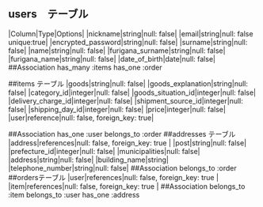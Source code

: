## users　テーブル

|Column|Type|Options|
|nickname|string|null: false|
|email|string|null: false unique:true|
|encrypted_password|string|null: false|
|surname|string|null: false|
|name|string|null: false|
|furigana_surname|string|null: false|
|furigana_name|string|null: false|
|date_of_birth|date|null: false|
##Association
has_many :items
has_one :order

##items テーブル
|goods|string|null: false|
|goods_explanation|string|null: false|
|category_id|integer|null: false|
|goods_situation_id|integer|null: false|
|delivery_charge_id|integer|null: false|
|shipment_source_id|integer|null: false|
|shipping_day_id|integer|null: false|
|price|integer|null: false|
|user|reference|null: false, foreign_key: true|

##Association
has_one :user
belongs_to :order
##addresses テーブル
|address|references|null: false, foreign_key: true |
|post|string|null: false|
|prefecture_id|integer|null: false|
|municipalities|null: false|
|address|string|null: false|
|building_name|string|
|telephone_number|string|null: false|
##Association
belongs_to :order
##ordersテーブル
|user|references|null: false, foreign_key: true |
|item|references|null: false, foreign_key: true |
##Association
belongs_to :item
belongs_to :user
has_one :address
